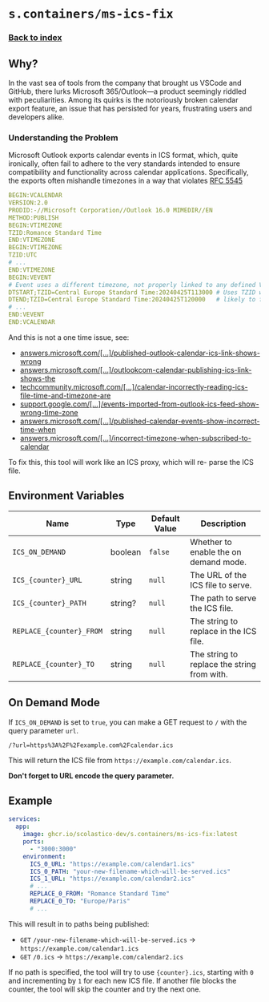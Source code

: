 # `s.containers/ms-ics-fix`

### [Back to index](../../README.md)

## Why?

In the vast sea of tools from the company that brought us VSCode and GitHub, there lurks Microsoft 365/Outlook—a product seemingly riddled with peculiarities. Among its quirks is the notoriously broken calendar export feature, an issue that has persisted for years, frustrating users and developers alike.

### Understanding the Problem

Microsoft Outlook exports calendar events in ICS format, which, quite ironically, often fail to adhere to the very standards intended to ensure compatibility and functionality across calendar applications. Specifically, the exports often mishandle timezones in a way that violates [RFC 5545](https://www.ietf.org/rfc/rfc5545)

```yml
BEGIN:VCALENDAR
VERSION:2.0
PRODID:-//Microsoft Corporation//Outlook 16.0 MIMEDIR//EN
METHOD:PUBLISH
BEGIN:VTIMEZONE
TZID:Romance Standard Time
END:VTIMEZONE
BEGIN:VTIMEZONE
TZID:UTC
# ...
END:VTIMEZONE
BEGIN:VEVENT
# Event uses a different timezone, not properly linked to any defined VTIMEZONE
DTSTART;TZID=Central Europe Standard Time:20240425T113000 # Uses TZID without proper global reference,
DTEND;TZID=Central Europe Standard Time:20240425T120000   # likely to fail in non-Microsoft apps
# ...
END:VEVENT
END:VCALENDAR
```

And this is not a one time issue, see:

- [answers.microsoft.com/[...]/published-outlook-calendar-ics-link-shows-wrong](https://answers.microsoft.com/en-us/outlook_com/forum/all/published-outlook-calendar-ics-link-shows-wrong/5de6c55d-9c46-4e67-ab6a-27873d1bf636)
- [answers.microsoft.com/[...]/outlookcom-calendar-publishing-ics-link-shows-the](https://answers.microsoft.com/en-us/outlook_com/forum/all/outlookcom-calendar-publishing-ics-link-shows-the/44fc0725-fc98-4871-94fc-4799657ed05c)
- [techcommunity.microsoft.com/[...]/calendar-incorrectly-reading-ics-file-time-and-timezone-are](https://techcommunity.microsoft.com/t5/microsoft-365/calendar-incorrectly-reading-ics-file-time-and-timezone-are/m-p/254129)
- [support.google.com/[...]/events-imported-from-outlook-ics-feed-show-wrong-time-zone](https://support.google.com/calendar/thread/253308528/events-imported-from-outlook-ics-feed-show-wrong-time-zone?hl=en)
- [answers.microsoft.com/[...]/published-calendar-events-show-incorrect-time-when](https://answers.microsoft.com/en-us/outlook_com/forum/all/published-calendar-events-show-incorrect-time-when/c8e60444-1d02-45e1-a356-486f5a9370fc)
- [answers.microsoft.com/[...]/incorrect-timezone-when-subscribed-to-calendar](https://answers.microsoft.com/en-us/outlook_com/forum/all/incorrect-timezone-when-subscribed-to-calendar/c20444c1-df78-471d-9524-702f448c7c63)

To fix this, this tool will work like an ICS proxy, which will re- parse the ICS file.

## Environment Variables

| Name                        | Type    | Default Value | Description                                             |
|-----------------------------|---------|---------------|---------------------------------------------------------|
| `ICS_ON_DEMAND`             | boolean | `false`       | Whether to enable the on demand mode.                   |
| `ICS_{counter}_URL`         | string  | `null`        | The URL of the ICS file to serve.                       |
| `ICS_{counter}_PATH`        | string? | `null`        | The path to serve the ICS file.                         |
| `REPLACE_{counter}_FROM`    | string  | `null`        | The string to replace in the ICS file.                  |
| `REPLACE_{counter}_TO`      | string  | `null`        | The string to replace the string from with.             |

## On Demand Mode

If `ICS_ON_DEMAND` is set to `true`, you can make a GET request to `/` with the query parameter `url`.

```http
/?url=https%3A%2F%2Fexample.com%2Fcalendar.ics
```

This will return the ICS file from `https://example.com/calendar.ics`.

**Don't forget to URL encode the query parameter.**

## Example

```yaml
services:
  app:
    image: ghcr.io/scolastico-dev/s.containers/ms-ics-fix:latest
    ports:
      - "3000:3000"
    environment:
      ICS_0_URL: "https://example.com/calendar1.ics"
      ICS_0_PATH: "your-new-filename-which-will-be-served.ics"
      ICS_1_URL: "https://example.com/calendar2.ics"
      # ...
      REPLACE_0_FROM: "Romance Standard Time"
      REPLACE_0_TO: "Europe/Paris"
      # ...
```

This will result in to paths being published:

- `GET` `/your-new-filename-which-will-be-served.ics` -> `https://example.com/calendar1.ics`
- `GET` `/0.ics` -> `https://example.com/calendar2.ics`

If no path is specified, the tool will try to use `{counter}.ics`, starting with `0` and incrementing by `1` for each new ICS file. If another file blocks the counter, the tool will skip the counter and try the next one.
